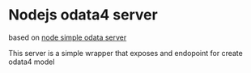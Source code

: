 # Nodejs odata4 server

based on [node simple odata server](https://github.com/pofider/node-simple-odata-server)

This server is a simple wrapper that exposes and endopoint for create odata4 model

